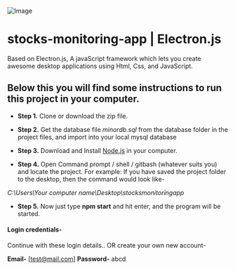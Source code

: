 ![Image ](https://raw.githubusercontent.com/mayank-m-sharma/stocksmonitoringapp/master/screenshots/stocksmonitoringapp%20electronjs%20(1).jpeg)

# stocks-monitoring-app | Electron.js
Based on Electron.js, 
A javaScript framework which lets you create awesome desktop applications using Html, Css, and JavaScript.

## Below this you will find some instructions to run this project in your computer.

* **Step 1.** Clone or download the zip file.

* **Step 2.** Get the database file *minordb.sql* from the database folder in the project files, and import into your local mysql database

* **Step 3.** Download and Install [Node.js](https://nodejs.org/en/) in your computer.

* **Step 4.** Open Command prompt / shell / gitbash (whatever suits you) and locate the project. 
For example: If you have saved the project folder to the desktop, then the command would look like- 
 
*C:\Users\Your computer name\Desktop\stocksmonitoringapp*

* **Step 5.** Now just type **npm start** and hit enter, and the program will be started.

#### Login credentials-
Continue with these login details.. OR create your own new account-

**Email-** [test@mail.com]
**Password-** abcd
